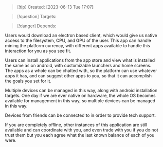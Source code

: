 
>[!tip] Created: [2023-06-13 Tue 17:07]

>[!question] Targets: 

>[!danger] Depends: 

Users would download an electron based client, which would give us native access to the filesystem, CPU, and GPU of the user.  This app can handle mining the platform currency, with different apps available to handle this interaction for you as you see fit.

Users can install applications from the app store and view what is installed the same as on android, with customizable launchers and home screens.  The apps as a whole can be chatted with, so the platform can use whatever apps it has, and can suggest other apps to you, so that it can accomplish the goals you set for it.

Multiple devices can be managed in this way, along with android installation targets.  One day if we are ever native on hardware, the whole OS becomes available for management in this way, so multiple devices can be managed in this way.

Devices from friends can be connected to in order to provide tech support.

If you are completely offline, other instances of this application are still available and can coordinate with you, and even trade with you if you do not trust them but you each agree what the last known balance of each of you were.
